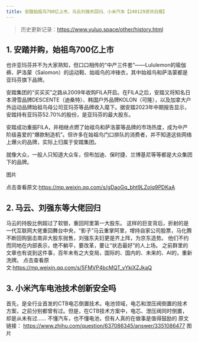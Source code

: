 ```yaml
---
title: 安踏始祖鸟700亿上市、马云刘强东回归、小米汽车【240129资讯日报】
---
```

> 历史更新记录：https://www.yuluo.space/other/history.html


## 1. 安踏并购，始祖鸟700亿上市

也许亚玛芬并不为大家熟知，但口口相传的“中产三件套”——Lululemon的瑜伽裤、萨洛蒙（Salomon）的运动鞋、始祖鸟的冲锋衣，其中始祖鸟和萨洛蒙都是亚玛芬旗下品牌。

安踏集团的“买买买”之路从2009年收购FILA开启。在FILA之后，安踏又将知名日本滑雪品牌DESCENTE（迪桑特）、韩国户外品牌KOLON（可隆），以及加拿大户外运动品牌始祖鸟母公司亚玛芬等品牌收入麾下。据安踏2023年中期报告显示，安踏持有亚玛芬52.70%的股份，是亚玛芬的最大股东。

安踏成功重振FILA，并相继点燃了始祖鸟和萨洛蒙等品牌的市场热度，成为中产阶级喜爱的“爆款制造机”。但许多在始祖鸟门口排队的消费者，并不知道这些网络上爆火的品牌，实际上归属于安踏集团。

就像大众，一般人只知道大众车，但布加迪、保时捷、兰博基尼等等都是大众集团下的品牌。

图片

点击查看原文:https://mp.weixin.qq.com/s/gDaoGq_bht9LZoIq9PDKaA

## 2. 马云、刘强东等大佬回归

马云的持股比例超过了软银，重回阿里第一大股东。
这样的巨变背后，折射的是一代互联网大佬重回舞台中央，“影子”马云重掌阿里，增持自家公司股票，马化腾不断回购狙击南非大股东抛售，刘强东夫妇更是齐上阵，为京东造势。
他们不约而同地在内部表示，绝不躺平，要改革，要让“状态最好”的人上场。
之前群里的文章也有说到这件事，百年未有之大变局，国际的、国内的、未来的、AI的，重新洗牌。
点击查看原文:https://mp.weixin.qq.com/s/5FMVP4bcMQT_yYkiXZJkaQ


## 3. 小米汽车电池技术创新安全吗
首先，是全行业首发的CTB电芯倒置技术。电池领域，电芯和泄压阀倒置的技术方案，之前分别都曾有过。但是，在CTB技术方案中，电芯、泄压阀同时倒置，却是从未有过……
不懂汽车，也不懂电池，但有人真的在做事是值得鼓励的
原文链接：
https://www.zhihu.com/question/637086345/answer/3351086477
图片